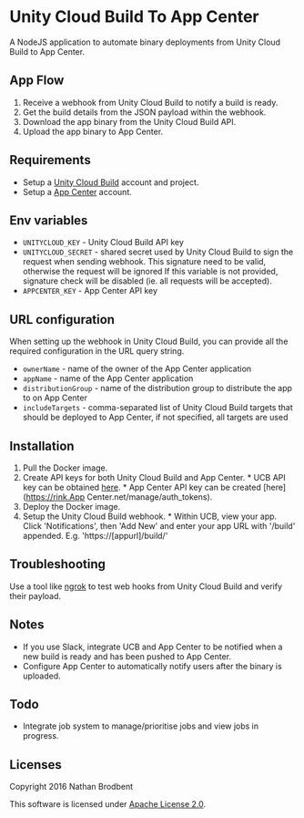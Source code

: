 # Unity Cloud Build To App Center

A NodeJS application to automate binary deployments from Unity Cloud Build to App Center.

## App Flow

  1. Receive a webhook from Unity Cloud Build to notify a build is ready.
  2. Get the build details from the JSON payload within the webhook.
  3. Download the app binary from the Unity Cloud Build API.
  4. Upload the app binary to App Center.

## Requirements

- Setup a [Unity Cloud Build](https://unity3d.com/services/cloud-build) account and project.
- Setup a [App Center](https://appcenter.ms) account.

## Env variables

  - `UNITYCLOUD_KEY` - Unity Cloud Build API key
  - `UNITYCLOUD_SECRET` - shared secret used by Unity Cloud Build to sign the request when sending webhook.
  This signature need to be valid, otherwise the request will be ignored
  If this variable is not provided, signature check will be disabled (ie. all requests will be accepted).
  - `APPCENTER_KEY` - App Center API key

## URL configuration

When setting up the webhook in Unity Cloud Build, you can provide all the
required configuration in the URL query string.

  - `ownerName` - name of the owner of the App Center application
  - `appName` - name of the App Center application
  - `distributionGroup` - name of the distribution group to distribute the app to on App Center
  - `includeTargets` - comma-separated list of Unity Cloud Build targets that should be deployed to App Center, if not
      specified, all targets are used

## Installation

  1. Pull the Docker image.
  2. Create API keys for both Unity Cloud Build and App Center.
    * UCB API key can be obtained [here](https://build.cloud.unity3d.com/preferences/).
    * App Center API key can be created [here](https://rink.App Center.net/manage/auth_tokens).
  3. Deploy the Docker image.
  4. Setup the Unity Cloud Build webhook.
    * Within UCB, view your app. Click 'Notifications', then 'Add New' and enter your app URL with '/build' appended. E.g. 'https://[appurl]/build/'

## Troubleshooting

Use a tool like [ngrok](https://ngrok.com/) to test web hooks from Unity Cloud
Build and verify their payload.

## Notes

- If you use Slack, integrate UCB and App Center to be notified when a new build
  is ready and has been pushed to App Center.
- Configure App Center to automatically notify users after the binary is uploaded.

## Todo
  - Integrate job system to manage/prioritise jobs and view jobs in progress.

## Licenses

Copyright 2016 Nathan Brodbent

This software is licensed under [Apache License 2.0](http://choosealicense.com/licenses/apache-2.0/).
